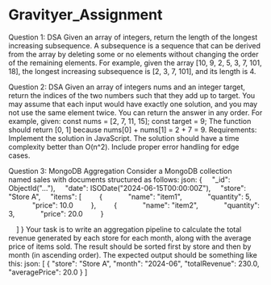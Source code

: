 # Gravityer_Assignment
Question 1: DSA Given an array of integers, return the length of the longest increasing subsequence.
A subsequence is a sequence that can be derived from the array by deleting some or no elements
without changing the order of the remaining elements. For example, given the array [10, 9, 2, 5, 3, 7,
101, 18], the longest increasing subsequence is [2, 3, 7, 101], and its length is 4.

Question 2: DSA Given an array of integers nums and an integer target, return the indices of the two
numbers such that they add up to target. You may assume that each input would have exactly one
solution, and you may not use the same element twice. You can return the answer in any order.
For example, given:
const nums = [2, 7, 11, 15];
const target = 9;
The function should return [0, 1] because nums[0] + nums[1] = 2 + 7 = 9.
Requirements:
 Implement the solution in JavaScript.
 The solution should have a time complexity better than O(n^2).
 Include proper error handling for edge cases.

 Question 3: MongoDB Aggregation Consider a MongoDB collection named sales with documents
structured as follows:
json:
{
    &quot;_id&quot;: ObjectId(&quot;...&quot;),
    &quot;date&quot;: ISODate(&quot;2024-06-15T00:00:00Z&quot;),
    &quot;store&quot;: &quot;Store A&quot;,
    &quot;items&quot;: [
        {
            &quot;name&quot;: &quot;item1&quot;,
            &quot;quantity&quot;: 5,
            &quot;price&quot;: 10.0
        },
        {
            &quot;name&quot;: &quot;item2&quot;,
            &quot;quantity&quot;: 3,
            &quot;price&quot;: 20.0
        }

    ]
}
Your task is to write an aggregation pipeline to calculate the total revenue generated by each store
for each month, along with the average price of items sold. The result should be sorted first by store
and then by month (in ascending order).
The expected output should be something like this:
json:
[
  {
    "store": "Store A",
    "month": "2024-06",
    "totalRevenue": 230.0,
    "averagePrice": 20.0
  }
] 
